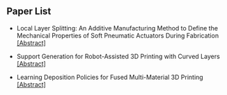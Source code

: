 ## Paper List

- Local Layer Splitting: An Additive Manufacturing Method to Define the Mechanical Properties of Soft Pneumatic Actuators During Fabrication
[[Abstract]](https://events.infovaya.com/presentation?id=95045)

- Support Generation for Robot-Assisted 3D Printing with Curved Layers
[[Abstract]](https://events.infovaya.com/presentation?id=95048)

- Learning Deposition Policies for Fused Multi-Material 3D Printing
[[Abstract]](https://events.infovaya.com/presentation?id=95051)

